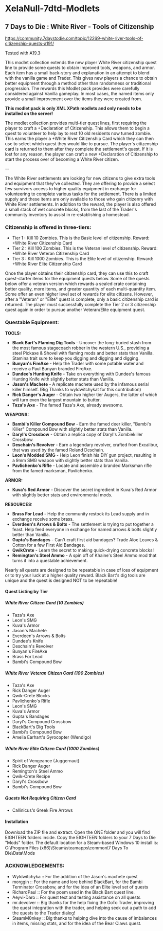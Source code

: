 # XelaNull-7dtd-Modlets

## 7 Days to Die : White River - Tools of Citizenship

<https://community.7daystodie.com/topic/12269-white-river-tools-of-citizenship-quests-a191/>

Tested with A19.3

This modlet collection extends the new player White River citizenship quest line to provide some quests to obtain improved tools, weapons, and armor. Each item has a small back-story and explanation in an attempt to blend with the vanilla game and Trader. This gives new players a chance to obtain better equipment through a method other than randomness or traditional progression. The rewards this Modlet pack provides were carefully considered against Vanilla gameplay. In most cases, the named items only provide a small improvement over the items they were created from.

**This modlet pack is only XML XPath modlets and only needs to be installed on the server!**

The modlet collection provides multi-tier quest lines, first requiring the player to craft a +Declaration of Citizenship. This allows them to begin a quest to volunteer to help lay to rest 10 old residents now turned zombie. This earns the player a +White River Citizenship Card which they can then use to select which quest they would like to pursue. The player's citizenship card is returned to them after they complete the settlement's quest. If it is lost for any reason, the player can craft a new +Declaration of Citizenship to start the process over of becoming a White River citizen.

--

The White River settlements are looking for new citizens to give extra tools and equipment that they've collected. They are offering to provide a select few survivors access to higher quality equipment in exchange for volunteering to complete various tasks for the settlement. There is a limited supply and these items are only available to those who gain citizenry with White River settlements. In addition to the reward, the player is also offered a small stack of wet concrete blocks, from the last of the Trader's community inventory to assist in re-establishing a homestead.

### Citizenship is offered in three-tiers:

- Tier 1 : Kill 10 Zombies. This is the Basic level of citizenship. Reward: +White River Citizenship Card
- Tier 2 : Kill 100 Zombies. This is the Veteran level of citizenship. Reward: +White River Veteran Citizenship Card
- Tier 3 : Kill 1000 Zombies. This is the Elite level of citizenship. Reward: +White River Elite Citizenship Card

Once the player obtains their citizenship card, they can use this to craft quest-starter items for the equipment quests below. Some of the quests below offer a veteran version which rewards a sealed crate containing better quality, more items, and greater quantity of each multi-quantity item. Some offer an even higher level set of rewards for elite citizens. However, after a "Veteran" or "Elite" quest is complete, only a basic citizenship card is returned. The player must successfully complete the Tier 2 or 3 citizenship quest again in order to pursue another Veteran/Elite equipment quest.

### Questable Equipment:

**TOOLS:**

- **Black Bart's Flaming Dig Tools** - Uncover the long-buried stash from the most famous stagecoach robber in the western U.S., providing a steel Pickaxe & Shovel with flaming mods and better stats than Vanilla. Stamina trait sure to keep you digging and digging and digging.
- **Bunyan's FireAxe** - Help the Trader with some potable water and receive a Paul Bunyan branded FireAxe.
- **Dundee's Hunting Knife** - Take on everything with Dundee's famous Hunting Knife with slightly better stats than Vanilla.
- **Jason's Machete** - A replicate machete used by the infamous serial killer himself. (Big Thanks to wyldwitchykat for this contribution)
- **Rick Danger's Auger** - Obtain two higher tier Augers, the latter of which will turn even the largest mountain to butter.
- **Taza's Axe** - The famed Taza's Axe, already awesome.

**WEAPONS:**

- **Bambi's Killer Compound Bow** - Earn the famed deer killer, "Bambi's Killer" Compound Bow with slightly better stats than Vanilla.
- **Daryl's Crossbow** - Obtain a replica copy of Daryl's Zombiekiller Crossbow.
- **Deschain's Revolver** - Earn a legendary revolver, crafted from Excalibur, that was used by the famed Roland Deschain.
- **Leon's Modded SMG** - Help Leon finish his DIY gun project, resulting in a 9mm SMG weapon with slightly better stats than Vanilla.
- **Pavlichenko's Rifle** - Locate and assemble a branded Marksman rifle from the famed marksman, Pavlichenko.

**ARMOR:**

- **Kuva's Red Armor** - Discover the secret ingredient in Kuva's Red Armor with slightly better stats and environmental mods.

**RESOURCES:**

- **Brass For Lead** - Help the community restock its Lead supply and in exchange receive some brass.
- **Everdeen's Arrows & Bolts** - The settlement is trying to put together a feast. Help feed everyone in exchange for named arrows & bolts slightly better than Vanilla.
- **Gupta's Bandages** - Can't craft first aid bandages? Trade Aloe Leaves & Cotton for a few First Aid Bandages.
- **QwikCrete** - Learn the secret to making quick-drying concrete blocks!
- **Remington's Steel Ammo** - A spin off of Khaine's Steel Ammo mod that turns it into a questable achievement.

Nearly all quests are designed to be repeatable in case of loss of equipment or to try your luck at a higher quality reward. Black Bart's dig tools are unique and the quest is designed NOT to be repeatable!

#### Quest Listing by Tier

##### White River Citizen Card (10 Zombies)

- Taza's Axe
- Leon's SMG
- Kuva's Armor
- Jason's Machete
- Everdeen's Arrows & Bolts
- Dundee's Knife
- Deschain's Revolver
- Bunyan's FireAxe
- Brass For Lead
- Bambi's Compound Bow

##### White River Veteran Citizen Card (100 Zombies)

- Taza's Axe
- Rick Danger Auger
- Qwik-Crete Blocks
- Pavlichenko's Rifle
- Leon's SMG
- Kuva's Armor
- Gupta's Bandages
- Daryl's Compound Crossbow
- BlackBart's Dig Tools
- Bambi's Compound Bow
- Amelia Earhart's Gyrocopter (Wendigo)

##### White River Elite Citizen Card (1000 Zombies)

- Spirit of Vengeance (Juggernaut)
- Rick Danger Auger
- Remington's Steel Ammo
- Qwik-Crete Recipe
- Daryl's Crossbow
- Bambi's Compound Bow

##### Quests Not Requiring Citizen Card

- Callinicus's Greek Fire Arrows

#### Installation

Download the ZIP file and extract. Open the ONE folder and you will find EIGHTEEN folders inside. Copy the EIGHTEEN folders to your 7 Days to Die "Mods" folder. The default location for a Steam-based Windows 10 install is: C:\Program Files (x86)\Steam\steamapps\common\7 Days To Die\Data\Mods

### ACKNOWLEDGEMENTS:

- Wyldwitchyka :: For the addition of the Jason's machete quest
- morggin :: For the name and lore behind BlackBart, for the Bambi Terminator Crossbow, and for the idea of an Elite level set of quests
- RichardPaul :: For the poem used in the Black Bart quest line.
- Aeyvi-Daro :: For quest text and testing assistance on all quests.
- mr.devolver :: Big thanks for the help fixing the GoTo Trader, improving the quest integration with the trader, and helping seek out a path to add the quests to the Trader dialog!
- SteamM0nkey :: Big thanks to helping dive into the cause of imbalances in items, missing stats, and for the idea of the Bear Claws quest.
